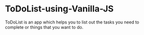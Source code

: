 # ToDoList-using-Vanilla-JS
ToDoList is an app which helps you to list out the tasks  you need to complete or things that you want to do. 

